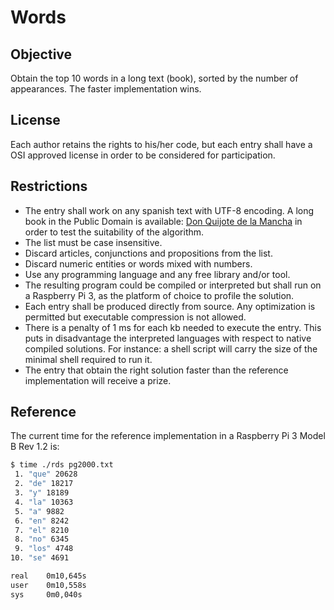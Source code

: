 # Words

## Objective
Obtain the top 10 words in a long text (book), sorted by the number of appearances. The faster implementation wins.

## License
Each author retains the rights to his/her code, but each entry shall have a OSI approved license in order to be considered for participation.

## Restrictions
- The entry shall work on any spanish text with UTF-8 encoding. A long book in the Public Domain is available: [Don Quijote de la Mancha](http://www.gutenberg.org/cache/epub/2000/pg2000.txt) in order to test the suitability of the algorithm.
- The list must be case insensitive.
- Discard articles, conjunctions and propositions from the list.
- Discard numeric entities or words mixed with numbers.
- Use any programming language and any free library and/or tool.
- The resulting program could be compiled or interpreted but shall run on a Raspberry Pi 3, as the platform of choice to profile the solution.
- Each entry shall be produced directly from source. Any optimization is permitted but executable compression is not allowed.
- There is a penalty of 1 ms for each kb needed to execute the entry. This puts in disadvantage the interpreted languages with respect to native compiled solutions. For instance: a shell script will carry the size of the minimal shell required to run it.
- The entry that obtain the right solution faster than the reference implementation will receive a prize.

## Reference
The current time for the reference implementation in a Raspberry Pi 3 Model B Rev 1.2 is:
```sh
$ time ./rds pg2000.txt
 1. "que" 20628
 2. "de" 18217
 3. "y" 18189
 4. "la" 10363
 5. "a" 9882
 6. "en" 8242
 7. "el" 8210
 8. "no" 6345
 9. "los" 4748
10. "se" 4691

real    0m10,645s
user    0m10,558s
sys     0m0,040s
```

